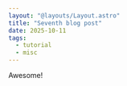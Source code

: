 ```yaml
---
layout: "@layouts/Layout.astro"
title: "Seventh blog post"
date: 2025-10-11
tags:
  - tutorial
  - misc
---
```


Awesome!
